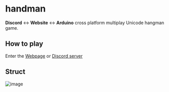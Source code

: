 # handman
**Discord** &lt;-> **Website** &lt;-> **Arduino** cross platform multiplay Unicode hangman game.

## How to play

Enter the [Webpage](https://sharlottes.github.io/handman/) or [Discord server](https://discord.gg/sXdFHFcMhZ)

## Struct
![image](https://github.com/Sharlottes/handman/assets/60801210/10752f87-d74a-440c-a33a-02418699b583)
